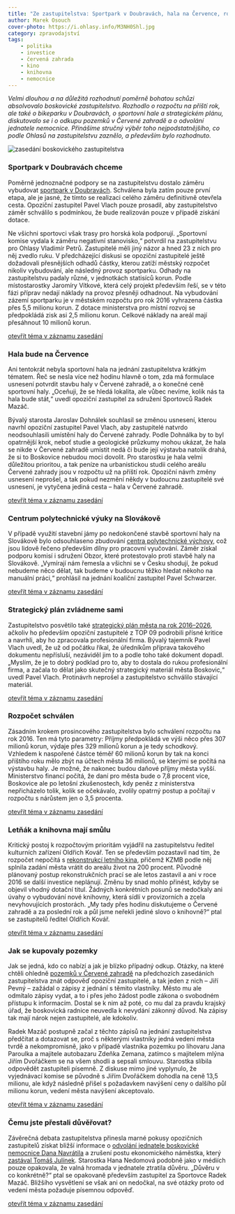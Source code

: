 ```yaml
---
title: "Ze zastupitelstva: Sportpark v Doubravách, hala na Července, rozpočet. A mlčení k nemocnici"
author: Marek Osouch
cover-photo: https://i.ohlasy.info/M3NH0Shl.jpg
category: zpravodajství
tags:
    - politika
    - investice
    - červená zahrada
    - kino
    - knihovna
    - nemocnice
---
```


*Velmi dlouhou a na důležitá rozhodnutí poměrně bohatou schůzi absolvovalo boskovické zastupitelstvo. Rozhodlo o rozpočtu na příští rok, ale také o bikeparku v Doubravách, o sportovní hale a strategickém plánu, diskutovalo se i o odkupu pozemků v Červené zahradě a o odvolání jednatele nemocnice. Přinášíme stručný výběr toho nejpodstatnějšího, co podle Ohlasů na zastupitelstvu zaznělo, a především bylo rozhodnuto.*

<img src="https://i.ohlasy.info/M3NH0Sh.jpg" alt="zasedání boskovického zastupitelstva" class="img-responsive img-popup" data-author="Tomáš Trumpeš">

### Sportpark v Doubravách chceme

Poměrně jednoznačné podpory se na zastupitelstvu dostalo záměru vybudovat [sportpark v Doubravách](/clanky/2015/09/bikepark.html). Schválena byla zatím pouze první etapa, ale je jasné, že tímto se realizaci celého záměru definitivně otevřela cesta. Opoziční zastupitel Pavel Vlach pouze prosadil, aby zastupitelstvo záměr schválilo s podmínkou, že bude realizován pouze v případě získání dotace.

Ne všichni sportovci však trasy pro horská kola podporují. „Sportovní komise vydala k záměru negativní stanovisko,“ potvrdil na zastupitelstvu pro Ohlasy Vladimír Petrů. Zastupitelé měli jiný názor a hned 23 z nich pro něj zvedlo ruku. V předcházející diskusi se opoziční zastupitelé ještě dožadovali přesnějších odhadů částky, kterou zatíží městský rozpočet nikoliv vybudování, ale následný provoz sportparku. Odhady na zastupitelstvu padaly různé, v jednotkách statisíců korun. Podle místostarostky Jaromíry Vítkové, která celý projekt především řeší, se v této fázi příprav nedají náklady na provoz přesněji odhadnout. Na vybudování zázemí sportparku je v městském rozpočtu pro rok 2016 vyhrazena částka přes 5,5 milionu korun. Z dotace ministerstva pro místní rozvoj se předpokládá zisk asi 2,5 milionu korun. Celkové náklady na areál mají přesáhnout 10 milionů korun.

<span class="glyphicon glyphicon-play" aria-hidden="true"></span> [otevřít téma v záznamu zasedání](https://youtu.be/GTe5NLaCOiE?t=59m58s)

### Hala bude na Července

Ani tentokrát nebyla sportovní hala na jednání zastupitelstva krátkým tématem. Řeč se nesla více než hodinu hlavně o tom, zda má formulace usnesení potvrdit stavbu haly v Červené zahradě, a o konečné ceně sportovní haly. „Oceňuji, že se hledá lokalita, ale vůbec nevíme, kolik nás ta hala bude stát,“ uvedl opoziční zastupitel za sdružení Sportovců Radek Mazáč.

Bývalý starosta Jaroslav Dohnálek souhlasil se změnou usnesení, kterou navrhl opoziční zastupitel Pavel Vlach, aby zastupitelé natvrdo neodsouhlasili umístění haly do Červené zahrady. Podle Dohnálka by to byl opatrnější krok, neboť studie a geologické průzkumy mohou ukázat, že hala se nikde v Červené zahradě umístit nedá či bude její výstavba natolik drahá, že si to Boskovice nebudou moci dovolit. Pro starostku je hala velmi důležitou prioritou, a tak peníze na urbanistickou studii celého areálu Červené zahrady jsou v rozpočtu už na příští rok. Opoziční návrh změny usnesení neprošel, a tak pokud nezmění někdy v budoucnu zastupitelé své usnesení, je vytyčena jediná cesta – hala v Červené zahradě.

<span class="glyphicon glyphicon-play" aria-hidden="true"></span> [otevřít téma v záznamu zasedání](https://youtu.be/GTe5NLaCOiE?t=1h48m05s)

### Centrum polytechnické výuky na Slovákově

V případě využití stavební jámy po nedokončené stavbě sportovní haly na Slovákově bylo odsouhlaseno zbudování [centra polytechnické výchovy](/clanky/2015/10/budoucnost-slovakovy.html), což jsou lidově řečeno především dílny pro pracovní vyučování. Záměr získal podporu komisí i sdružení Obzor, které protestovalo proti stavbě haly na Slovákově. „Vymírají nám řemesla a všichni se v Česku shodují, že pokud nebudeme něco dělat, tak budeme v budoucnu těžko hledat někoho na manuální práci,“ prohlásil na jednání koaliční zastupitel Pavel Schwarzer.

<span class="glyphicon glyphicon-play" aria-hidden="true"></span> [otevřít téma v záznamu zasedání](https://youtu.be/GTe5NLaCOiE?t=3h13m33s)

### Strategický plán zvládneme sami

Zastupitelstvo posvětilo také [strategický plán města na rok 2016–2026](/clanky/2015/09/rozhovor-tajemnik.html), ačkoliv ho především opoziční zastupitelé z TOP 09 podrobili přísné kritice a navrhli, aby ho zpracovala profesionální firma. Bývalý tajemník Pavel Vlach uvedl, že už od počátku říkal, že úředníkům příprava takového dokumentu nepřísluší, nezáviděl jim to a podle toho také dokument dopadl. „Myslím, že je to dobrý podklad pro to, aby to dostala do rukou profesionální firma, a začala to dělat jako skutečný strategický materiál města Boskovic,“ uvedl Pavel Vlach. Protinávrh neprošel a zastupitelstvo schválilo stávající materiál.

<span class="glyphicon glyphicon-play" aria-hidden="true"></span> [otevřít téma v záznamu zasedání](https://youtu.be/GTe5NLaCOiE?t=4h23m21s)

### Rozpočet schválen

Zásadním krokem prosincového zastupitelstva bylo schválení rozpočtu na rok 2016. Ten má tyto parametry: Příjmy předpokládá ve výši něco přes 307 milionů korun, výdaje přes 329 milionů korun a je tedy schodkový. Vzhledem k naspořené částce téměř 60 milionů korun by tak na konci příštího roku mělo zbýt na účtech města 36 milionů, se kterými se počítá na výstavbu haly. Je možné, že nakonec budou daňové příjmy města vyšší. Ministerstvo financí počítá, že daní pro města bude o 7,8 procent více, Boskovice ale po letošní zkušenostech, kdy peněz z ministerstva nepřicházelo tolik, kolik se očekávalo, zvolily opatrný postup a počítají v rozpočtu s nárůstem jen o 3,5 procenta.

<span class="glyphicon glyphicon-play" aria-hidden="true"></span> [otevřít téma v záznamu zasedání](https://youtu.be/GTe5NLaCOiE?t=5h19m37s)

### Letňák a knihovna mají smůlu

Kritický postoj k rozpočtovým prioritám vyjádřil na zastupitelstvu ředitel kulturních zařízení Oldřich Kovář. Ten se především pozastavil nad tím, že rozpočet nepočítá s [rekonstrukcí letního kina](/clanky/2015/08/rekonstrukce-letnaku.html), přičemž KZMB podle něj splnila zadání města vrátit do areálu život na 200 procent. Původně plánovaný postup rekonstrukčních prací se ale letos zastavil a ani v roce 2016 se další investice neplánují. Změnu by snad mohlo přinést, kdyby se objevil vhodný dotační titul. Žádných konkrétních posunů se nedočkaly ani úvahy o vybudování nové knihovny, která sídlí v provizorních a zcela nevyhovujících prostorách. „My tady přes hodinu diskutujeme o Červené zahradě a za poslední rok a půl jsme neřekli jediné slovo o knihovně?“ ptal se zastupitelů ředitel Oldřich Kovář.

<span class="glyphicon glyphicon-play" aria-hidden="true"></span> [otevřít téma v záznamu zasedání](https://youtu.be/GTe5NLaCOiE?t=5h47m45s)

### Jak se kupovaly pozemky

Jak se jedná, kdo co nabízí a jak je blízko případný odkup. Otázky, na které chtěli ohledně [pozemků v Červené zahradě](/clanky/2015/11/cervenka-odkup.html) na předchozích zasedáních zastupitelstva znát odpověď opoziční zastupitelé, a tak jeden z nich – Jiří Pevný – zažádal o zápisy z jednání s těmito vlastníky. Město mu ale odmítalo zápisy vydat, a to i přes jeho žádost podle zákona o svobodném přístupu k informacím. Dostal se k nim až poté, co mu dal za pravdu krajský úřad, že boskovická radnice neuvedla k nevydání zákonný důvod. Na zápisy tak mají nárok nejen zastupitelé, ale kdokoliv.

Radek Mazáč postupně začal z těchto zápisů na jednání zastupitelstva předčítat a dotazovat se, proč s některými vlastníky jedná vedení města tvrdě a nekompromisně, jako v případě vlastníka pozemku po lihovaru Jana Paroulka a majitele autobazaru Zdeňka Zemana, zatímco s majitelem mlýna Jiřím Dvořáčkem se na všem shodli a sepsali smlouvu. Starostka slíbila odpovědět zastupiteli písemně. Z diskuse mimo jiné vyplynulo, že vyjednávací komise se původně s Jiřím Dvořáčkem dohodla na ceně 13,5 milionu, ale když následně přišel s požadavkem navýšení ceny o dalšího půl milionu korun, vedení města navýšení akceptovalo.

<span class="glyphicon glyphicon-play" aria-hidden="true"></span> [otevřít téma v záznamu zasedání](https://youtu.be/GTe5NLaCOiE?t=6h06m28s)

### Čemu jste přestali důvěřovat?

Závěrečná debata zastupitelstva přinesla marné pokusy opozičních zastupitelů získat bližší informace o [odvolání jednatele boskovické nemocnice Dana Navrátila](/clanky/2015/10/navratil-odvolan.html) a zrušení postu ekonomického náměstka, který [zastával Tomáš Julínek](/clanky/2015/12/julinek-odvolan.html). Starostka Hana Nedomová podobně jako v médiích pouze opakovala, že valná hromada v jednatele ztratila důvěru. „Důvěru v co konkrétně?“ ptal se opakovaně především zastupitel za Sportovce Radek Mazáč. Bližšího vysvětlení se však ani on nedočkal, na své otázky proto od vedení města požaduje písemnou odpověď.

<span class="glyphicon glyphicon-play" aria-hidden="true"></span> [otevřít téma v záznamu zasedání](https://youtu.be/GTe5NLaCOiE?t=6h40m45s)
